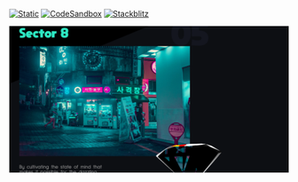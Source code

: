 [![Static](https://img.shields.io/badge/demo-%23646CFF.svg?logo=html5&logoColor=white)](https://pmndrs.github.io/examples/moksha)
[![CodeSandbox](https://img.shields.io/badge/codesandbox-040404?logo=codesandbox&logoColor=DBDBDB)](https://codesandbox.io/s/github/pmndrs/examples/tree/main/demos/moksha)
[![Stackblitz](https://img.shields.io/badge/stackblitz-fff?logo=Stackblitz&logoColor=1389FD)](https://stackblitz.com/github/pmndrs/examples/tree/main/demos/moksha)

![](thumbnail.png)

